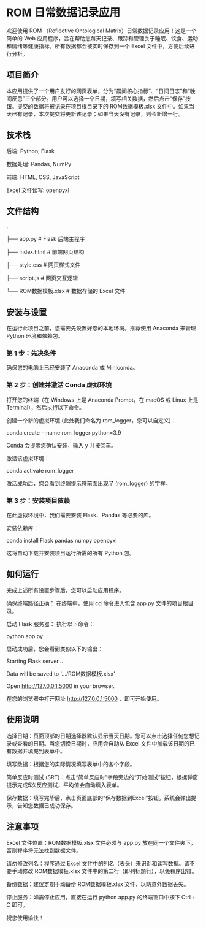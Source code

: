 # ROM 日常数据记录应用
欢迎使用 ROM （Reflective Ontological Matrix）日常数据记录应用！这是一个简单的 Web 应用程序，旨在帮助您每天记录、跟踪和管理关于睡眠、饮食、运动和情绪等健康指标。所有数据都会被实时保存到一个 Excel 文件中，方便后续进行分析。


## 项目简介
本应用提供了一个用户友好的网页表单，分为“晨间核心指标”、“日间日志”和“晚间反思”三个部分。用户可以选择一个日期，填写相关数据，然后点击“保存”按钮。提交的数据将被记录在项目根目录下的 ROM数据模板.xlsx 文件中。如果当天已有记录，本次提交将更新该记录；如果当天没有记录，则会新增一行。

## 技术栈
后端: Python, Flask

数据处理: Pandas, NumPy

前端: HTML, CSS, JavaScript

Excel 文件读写: openpyxl

## 文件结构
.

├── app.py                  # Flask 后端主程序

├── index.html              # 前端网页结构

├── style.css               # 网页样式文件

├── script.js               # 网页交互逻辑

└── ROM数据模板.xlsx        # 数据存储的 Excel 文件

## 安装与设置
在运行此项目之前，您需要先设置好您的本地环境。推荐使用 Anaconda 来管理 Python 环境和依赖包。

### 第 1 步：先决条件

确保您的电脑上已经安装了 Anaconda 或 Miniconda。

### 第 2 步：创建并激活 Conda 虚拟环境

打开您的终端（在 Windows 上是 Anaconda Prompt，在 macOS 或 Linux 上是 Terminal），然后执行以下命令。

创建一个新的虚拟环境 (此处我们命名为 rom_logger，您可以自定义)：

conda create --name rom_logger python=3.9

Conda 会提示您确认安装，输入 y 并按回车。

激活该虚拟环境：

conda activate rom_logger

激活成功后，您会看到终端提示符前面出现了 (rom_logger) 的字样。

### 第 3 步：安装项目依赖

在此虚拟环境中，我们需要安装 Flask、Pandas 等必要的库。

安装依赖库：

conda install Flask pandas numpy openpyxl

这将自动下载并安装项目运行所需的所有 Python 包。

## 如何运行
完成上述所有设置步骤后，您可以启动应用程序。

确保终端路径正确：
在终端中，使用 cd 命令进入包含 app.py 文件的项目根目录。

启动 Flask 服务器：
执行以下命令：

python app.py

启动成功后，您会看到类似以下的输出：

Starting Flask server...

Data will be saved to '.../ROM数据模板.xlsx'

Open http://127.0.0.1:5000 in your browser.

在您的浏览器中打开网址 http://127.0.0.1:5000 ，即可开始使用。

## 使用说明
选择日期：页面顶部的日期选择器默认显示当天日期。您可以点击选择任何您想记录或查看的日期。当您切换日期时，应用会自动从 Excel 文件中加载该日期的已有数据并填充到表单中。

填写数据：根据您的实际情况填写表单中的各个字段。

简单反应时测试 (SRT)：点击“简单反应时”字段旁边的“开始测试”按钮，根据弹窗提示完成5次反应测试，平均值会自动填入表单。

保存数据：填写完毕后，点击页面底部的“保存数据到Excel”按钮。系统会弹出提示，告知您数据已成功保存。

## 注意事项
Excel 文件位置：ROM数据模板.xlsx 文件必须与 app.py 放在同一个文件夹下，否则程序将无法找到数据文件。

请勿修改列名：程序通过 Excel 文件中的列名（表头）来识别和读写数据。请不要手动修改 ROM数据模板.xlsx 文件中的第二行（即列标题行），以免程序出错。

备份数据：建议定期手动备份 ROM数据模板.xlsx 文件，以防意外数据丢失。

停止服务：如需停止应用，直接在运行 python app.py 的终端窗口中按下 Ctrl + C 即可。

祝您使用愉快！

